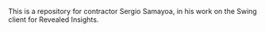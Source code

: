 This is a repository for contractor Sergio Samayoa, 
in his work on the Swing client for Revealed Insights.